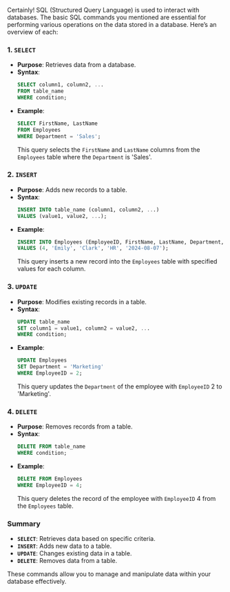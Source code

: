 Certainly! SQL (Structured Query Language) is used to interact with databases. The basic SQL commands you mentioned are essential for performing various operations on the data stored in a database. Here’s an overview of each:

### 1. `SELECT`

- **Purpose**: Retrieves data from a database.
- **Syntax**: 
  ```sql
  SELECT column1, column2, ...
  FROM table_name
  WHERE condition;
  ```
- **Example**:
  ```sql
  SELECT FirstName, LastName
  FROM Employees
  WHERE Department = 'Sales';
  ```
  This query selects the `FirstName` and `LastName` columns from the `Employees` table where the `Department` is 'Sales'.

### 2. `INSERT`

- **Purpose**: Adds new records to a table.
- **Syntax**:
  ```sql
  INSERT INTO table_name (column1, column2, ...)
  VALUES (value1, value2, ...);
  ```
- **Example**:
  ```sql
  INSERT INTO Employees (EmployeeID, FirstName, LastName, Department, HireDate)
  VALUES (4, 'Emily', 'Clark', 'HR', '2024-08-07');
  ```
  This query inserts a new record into the `Employees` table with specified values for each column.

### 3. `UPDATE`

- **Purpose**: Modifies existing records in a table.
- **Syntax**:
  ```sql
  UPDATE table_name
  SET column1 = value1, column2 = value2, ...
  WHERE condition;
  ```
- **Example**:
  ```sql
  UPDATE Employees
  SET Department = 'Marketing'
  WHERE EmployeeID = 2;
  ```
  This query updates the `Department` of the employee with `EmployeeID` 2 to 'Marketing'.

### 4. `DELETE`

- **Purpose**: Removes records from a table.
- **Syntax**:
  ```sql
  DELETE FROM table_name
  WHERE condition;
  ```
- **Example**:
  ```sql
  DELETE FROM Employees
  WHERE EmployeeID = 4;
  ```
  This query deletes the record of the employee with `EmployeeID` 4 from the `Employees` table.

### Summary

- **`SELECT`**: Retrieves data based on specific criteria.
- **`INSERT`**: Adds new data to a table.
- **`UPDATE`**: Changes existing data in a table.
- **`DELETE`**: Removes data from a table.

These commands allow you to manage and manipulate data within your database effectively.